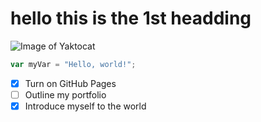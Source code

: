 # hello this is the 1st headding
![Image of Yaktocat](https://github.com/user-attachments/assets/352e424a-832f-4dfe-b4a4-55c79cac1c46)


``` javascript
var myVar = "Hello, world!";
```
- [X] Turn on GitHub Pages
- [ ] Outline my portfolio
- [X] Introduce myself to the world
